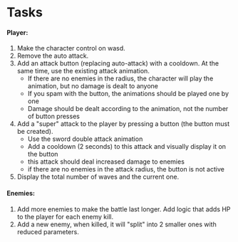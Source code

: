 # Tasks

#### Player:
1. Make the character control on wasd.
2. Remove the auto attack.
3. Add an attack button (replacing auto-attack) with a cooldown. At the same time, use the existing attack animation.
    - If there are no enemies in the radius, the character will play the animation, but no damage is dealt to anyone
    - If you spam with the button, the animations should be played one by one
    - Damage should be dealt according to the animation, not the number of button presses
4. Add a "super" attack to the player by pressing a button (the button must be created).
    - Use the sword double attack animation
    - Add a cooldown (2 seconds) to this attack and visually display it on the button
    - this attack should deal increased damage to enemies
    - if there are no enemies in the attack radius, the button is not active
5. Display the total number of waves and the current one.


#### Enemies:

1. Add more enemies to make the battle last longer. Add logic that adds HP to the player for each enemy kill.
2. Add a new enemy, when killed, it will "split" into 2 smaller ones with reduced parameters.